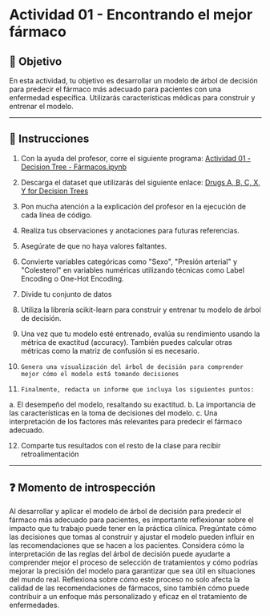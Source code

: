 # **Actividad 01 - Encontrando el mejor fármaco**

## 🎯 **Objetivo**
En esta actividad, tu objetivo es desarrollar un modelo de árbol de decisión para predecir el fármaco más adecuado para pacientes con una enfermedad específica. Utilizarás características médicas para construir y entrenar el modelo. 

---

## 📑 Instrucciones
1.	Con la ayuda del profesor, corre el siguiente programa: [Actividad 01 - Decision Tree - Fármacos.ipynb](https://github.com/beduExpert/Machine-Learning-2024/blob/main/Sesi%C3%B3n-02/Actividad-01/Actividad%2001%20-%20Decision%20Tree%20-%20F%C3%A1rmacos.ipynb)

2.	Descarga el dataset que utilizarás del siguiente enlace: [Drugs A, B, C, X, Y for Decision Trees](https://www.kaggle.com/datasets/pablomgomez21/drugs-a-b-c-x-y-for-decision-trees)

3.	Pon mucha atención a la explicación del profesor en la ejecución de cada línea de código.

4.	Realiza tus observaciones y anotaciones para futuras referencias.

5.	Asegúrate de que no haya valores faltantes.

6.	Convierte variables categóricas como "Sexo", "Presión arterial" y "Colesterol" en variables numéricas utilizando técnicas como Label Encoding o One-Hot Encoding.

7. 	Divide tu conjunto de datos

8. 	Utiliza la librería scikit-learn para construir y entrenar tu modelo de árbol de decisión.

9. 	Una vez que tu modelo esté entrenado, evalúa su rendimiento usando la métrica de exactitud (accuracy). También puedes calcular otras métricas como la matriz de confusión si es necesario.

10. 	Genera una visualización del árbol de decisión para comprender mejor cómo el modelo está tomando decisiones

11. 	Finalmente, redacta un informe que incluya los siguientes puntos:
a. El desempeño del modelo, resaltando su exactitud. 
b. La importancia de las características en la toma de decisiones del modelo.
c. Una interpretación de los factores más relevantes para predecir el fármaco adecuado.

12. Comparte tus resultados con el resto de la clase para recibir retroalimentación

---

## ❓ **Momento de introspección**

Al desarrollar y aplicar el modelo de árbol de decisión para predecir el fármaco más adecuado para pacientes, es importante reflexionar sobre el impacto que tu trabajo puede tener en la práctica clínica. Pregúntate cómo las decisiones que tomas al construir y ajustar el modelo pueden influir en las recomendaciones que se hacen a los pacientes. Considera cómo la interpretación de las reglas del árbol de decisión puede ayudarte a comprender mejor el proceso de selección de tratamientos y cómo podrías mejorar la precisión del modelo para garantizar que sea útil en situaciones del mundo real. Reflexiona sobre cómo este proceso no solo afecta la calidad de las recomendaciones de fármacos, sino también cómo puede contribuir a un enfoque más personalizado y eficaz en el tratamiento de enfermedades.



